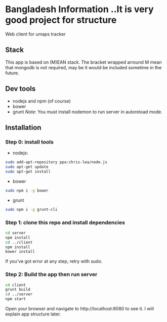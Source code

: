 # Bangladesh Information ..It is very good project for structure 
Web client for umaps tracker

## Stack
This app is based on (M)EAN stack. The bracket wrapped arround M mean that mongodb is not required, may be it would be included sometime in the future.

## Dev tools
- nodejs and npm (of course)
- bower
- grunt
*Note*: You must install nodemon to run server in autoreload mode.

## Installation
### Step 0: install tools
- nodejs:
```bash
sudo add-apt-repository ppa:chris-lea/node.js 
sudo apt-get update
sudo apt-get install
```
- bower
```bash
sudo npm i -g bower
```
- grunt
```bash
sudo npm i -g grunt-cli
```

### Step 1: clone this repo and install dependencies
```bash
cd server
npm install
cd ../client
npm install
bower install
```
If you've got error at any step, retry with sudo.

### Step 2: Build the app then run server
```bash
cd client
grunt build
cd ../server
npm start
```

Open your browser and navigate to http://localhost:8080 to see it.
I will explain app structure later.
